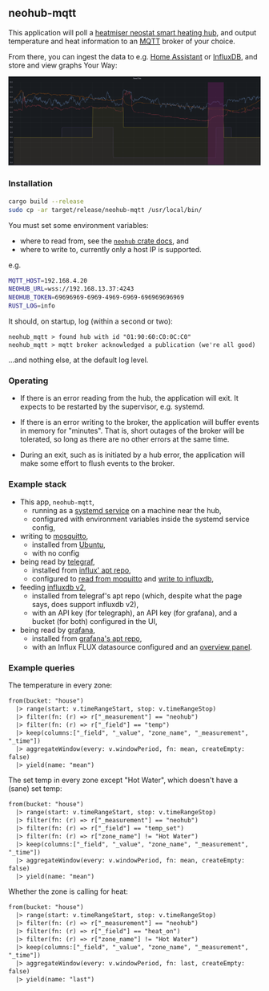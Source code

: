 ## neohub-mqtt

This application will poll a [heatmiser neostat smart heating hub](https://www.heatmiser.com/en/neohub-smart-control/),
and output temperature and heat information to an [MQTT](https://mqtt.org/) broker of your choice.

From there, you can ingest the data to e.g. [Home Assistant](https://www.home-assistant.io/)
or [InfluxDB](https://www.influxdata.com/), and store and view graphs Your Way:

![an example graph in Grafana](docs/sample-graph.png)


### Installation

```bash
cargo build --release
sudo cp -ar target/release/neohub-mqtt /usr/local/bin/
```

You must set some environment variables:
 * where to read from, see the [`neohub` crate docs](https://github.com/FauxFaux/neohub#usage), and
 * where to write to, currently only a host IP is supported.

e.g.
```bash
MQTT_HOST=192.168.4.20
NEOHUB_URL=wss://192.168.13.37:4243
NEOHUB_TOKEN=69696969-6969-4969-6969-696969696969
RUST_LOG=info
```

It should, on startup, log (within a second or two):
```
neohub_mqtt > found hub with id "01:90:60:C0:0C:C0"
neohub_mqtt > mqtt broker acknowledged a publication (we're all good)
```

...and nothing else, at the default log level.


### Operating

 * If there is an error reading from the hub, the application will exit.
   It expects to be restarted by the supervisor, e.g. systemd.

 * If there is an error writing to the broker, the application will buffer
   events in memory for "minutes". That is, short outages of the broker will
   be tolerated, so long as there are no other errors at the same time.

 * During an exit, such as is initiated by a hub error, the application will
   make some effort to flush events to the broker.


### Example stack

 * This app, `neohub-mqtt`,
    * running as a [systemd service](docs/neohub-mqtt.service) on a machine near the hub,
    * configured with environment variables inside the systemd service config,
 * writing to [mosquitto](https://mosquitto.org/), 
   * installed from [Ubuntu](https://packages.ubuntu.com/mosquitto),
   * with no config
 * being read by [telegraf](https://www.influxdata.com/time-series-platform/telegraf/),
   * installed from [influx' apt repo](https://docs.influxdata.com/influxdb/v1.8/introduction/install/),
   * configured to [read from moquitto](docs/telegraf.d.neohub.toml) and [write to influxdb](docs/telegraf.d.influx.toml),
 * feeding [influxdb v2](https://www.influxdata.com/get-influxdb/),
   * installed from telegraf's apt repo (which, despite what the page says, does support influxdb v2),
   * with an API key (for telegraph), an API key (for grafana), and a bucket (for both) configured in the UI,
 * being read by [grafana](https://grafana.com/),
   * installed from [grafana's apt repo](https://grafana.com/docs/grafana/latest/setup-grafana/installation/debian/),
   * with an Influx FLUX datasource configured and an [overview panel](docs/grafana-panel.json).


### Example queries

The temperature in every zone:
```influx
from(bucket: "house")
  |> range(start: v.timeRangeStart, stop: v.timeRangeStop)
  |> filter(fn: (r) => r["_measurement"] == "neohub")
  |> filter(fn: (r) => r["_field"] == "temp")
  |> keep(columns:["_field", "_value", "zone_name", "_measurement", "_time"])
  |> aggregateWindow(every: v.windowPeriod, fn: mean, createEmpty: false)
  |> yield(name: "mean")
```

The set temp in every zone except "Hot Water", which doesn't have a (sane) set temp:
```influx
from(bucket: "house")
  |> range(start: v.timeRangeStart, stop: v.timeRangeStop)
  |> filter(fn: (r) => r["_measurement"] == "neohub")
  |> filter(fn: (r) => r["_field"] == "temp_set")
  |> filter(fn: (r) => r["zone_name"] != "Hot Water")
  |> keep(columns:["_field", "_value", "zone_name", "_measurement", "_time"])
  |> aggregateWindow(every: v.windowPeriod, fn: mean, createEmpty: false)
  |> yield(name: "mean")
```

Whether the zone is calling for heat:
```influx
from(bucket: "house")
  |> range(start: v.timeRangeStart, stop: v.timeRangeStop)
  |> filter(fn: (r) => r["_measurement"] == "neohub")
  |> filter(fn: (r) => r["_field"] == "heat_on")
  |> filter(fn: (r) => r["zone_name"] != "Hot Water")
  |> keep(columns:["_field", "_value", "zone_name", "_measurement", "_time"])
  |> aggregateWindow(every: v.windowPeriod, fn: last, createEmpty: false)
  |> yield(name: "last")
```

